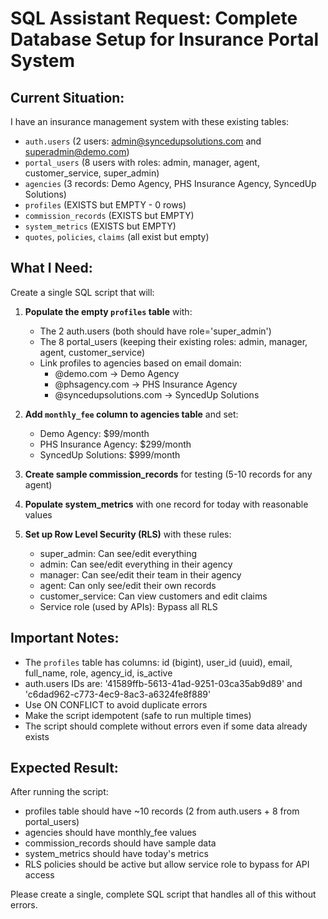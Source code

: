 # SQL Assistant Request: Complete Database Setup for Insurance Portal System

## Current Situation:
I have an insurance management system with these existing tables:
- `auth.users` (2 users: admin@syncedupsolutions.com and superadmin@demo.com)
- `portal_users` (8 users with roles: admin, manager, agent, customer_service, super_admin)
- `agencies` (3 records: Demo Agency, PHS Insurance Agency, SyncedUp Solutions)
- `profiles` (EXISTS but EMPTY - 0 rows)
- `commission_records` (EXISTS but EMPTY)
- `system_metrics` (EXISTS but EMPTY)
- `quotes`, `policies`, `claims` (all exist but empty)

## What I Need:
Create a single SQL script that will:

1. **Populate the empty `profiles` table** with:
   - The 2 auth.users (both should have role='super_admin')
   - The 8 portal_users (keeping their existing roles: admin, manager, agent, customer_service)
   - Link profiles to agencies based on email domain:
     - @demo.com → Demo Agency
     - @phsagency.com → PHS Insurance Agency  
     - @syncedupsolutions.com → SyncedUp Solutions

2. **Add `monthly_fee` column to agencies table** and set:
   - Demo Agency: $99/month
   - PHS Insurance Agency: $299/month
   - SyncedUp Solutions: $999/month

3. **Create sample commission_records** for testing (5-10 records for any agent)

4. **Populate system_metrics** with one record for today with reasonable values

5. **Set up Row Level Security (RLS)** with these rules:
   - super_admin: Can see/edit everything
   - admin: Can see/edit everything in their agency
   - manager: Can see/edit their team in their agency
   - agent: Can only see/edit their own records
   - customer_service: Can view customers and edit claims
   - Service role (used by APIs): Bypass all RLS

## Important Notes:
- The `profiles` table has columns: id (bigint), user_id (uuid), email, full_name, role, agency_id, is_active
- auth.users IDs are: '41589ffb-5613-41ad-9251-03ca35ab9d89' and 'c6dad962-c773-4ec9-8ac3-a6324fe8f889'
- Use ON CONFLICT to avoid duplicate errors
- Make the script idempotent (safe to run multiple times)
- The script should complete without errors even if some data already exists

## Expected Result:
After running the script:
- profiles table should have ~10 records (2 from auth.users + 8 from portal_users)
- agencies should have monthly_fee values
- commission_records should have sample data
- system_metrics should have today's metrics
- RLS policies should be active but allow service role to bypass for API access

Please create a single, complete SQL script that handles all of this without errors.